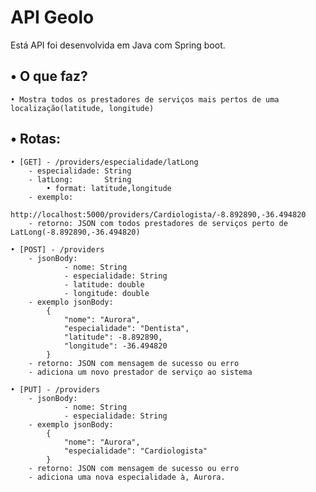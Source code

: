# API Geolo

Está API foi desenvolvida em Java com Spring boot.

## • O que faz?
    • Mostra todos os prestadores de serviços mais pertos de uma localização(latitude, longitude)

## • Rotas:

    • [GET] - /providers/especialidade/latLong
        - especialidade: String
        - latLong:       String
            • format: latitude,longitude
        - exemplo:
            http://localhost:5000/providers/Cardiologista/-8.892890,-36.494820
        - retorno: JSON com todos prestadores de serviços perto de LatLong(-8.892890,-36.494820)

    • [POST] - /providers
        - jsonBody: 
                - nome: String
                - especialidade: String
                - latitude: double
                - longitude: double
        - exemplo jsonBody:
            {
                "nome": "Aurora",
                "especialidade": "Dentista",
                "latitude": -8.892890,
                "longitude": -36.494820
            }
        - retorno: JSON com mensagem de sucesso ou erro
        - adiciona um novo prestador de serviço ao sistema

    • [PUT] - /providers
        - jsonBody:
                - nome: String
                - especialidade: String
        - exemplo jsonBody:
            {
                "nome": "Aurora",
                "especialidade": "Cardiologista"
            }
        - retorno: JSON com mensagem de sucesso ou erro
        - adiciona uma nova especialidade à, Aurora.
